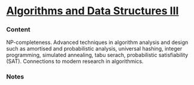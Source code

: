 # [Algorithms and Data Structures III](http://www.uu.se/en/admissions/master/selma/kursplan/?kpid=31947&type=1)

### Content
NP-completeness. Advanced techniques in algorithm analysis and design such as amortised and probabilistic analysis, universal hashing, integer programming, simulated annealing, tabu serach, probabilistic satisfiability (SAT). Connections to modern research in algorithmics.

### Notes
